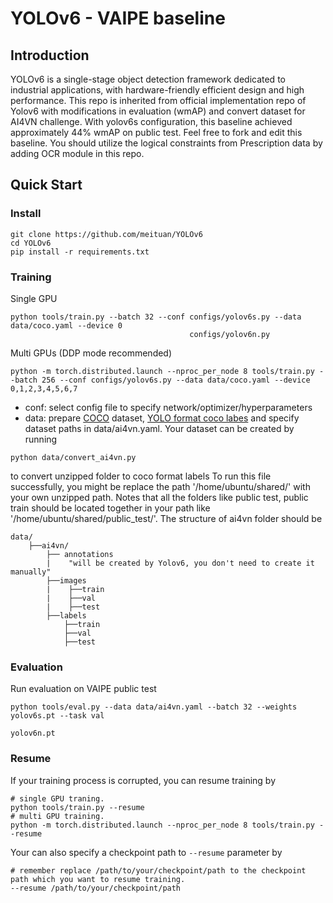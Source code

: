 # YOLOv6 - VAIPE baseline
## Introduction

YOLOv6 is a single-stage object detection framework dedicated to industrial applications, with hardware-friendly efficient design and high performance.
This repo is inherited from official implementation repo of Yolov6 with modifications in evaluation (wmAP) and convert dataset for AI4VN challenge.
With yolov6s configuration, this baseline achieved approximately 44% wmAP on public test. Feel free to fork and edit this baseline. You should utilize the logical constraints from Prescription data by adding OCR module in this repo.


## Quick Start

### Install

```shell
git clone https://github.com/meituan/YOLOv6
cd YOLOv6
pip install -r requirements.txt
```

### Training

Single GPU

```shell
python tools/train.py --batch 32 --conf configs/yolov6s.py --data data/coco.yaml --device 0
                                        configs/yolov6n.py
```

Multi GPUs (DDP mode recommended)

```shell
python -m torch.distributed.launch --nproc_per_node 8 tools/train.py --batch 256 --conf configs/yolov6s.py --data data/coco.yaml --device 0,1,2,3,4,5,6,7
```

- conf: select config file to specify network/optimizer/hyperparameters
- data: prepare [COCO](http://cocodataset.org) dataset, [YOLO format coco labes](https://github.com/meituan/YOLOv6/releases/download/0.1.0/coco2017labels.zip) and specify dataset paths in data/ai4vn.yaml.
Your dataset can be created by running 
```shell
python data/convert_ai4vn.py
```

to convert unzipped folder to coco format labels
To run this file successfully, you might be replace the path '/home/ubuntu/shared/' with your own unzipped path. Notes that
all the folders like public test, public train should be located together in your path like '/home/ubuntu/shared/public_test/'. The structure of ai4vn folder should be 
```
data/
    ├──ai4vn/
        ├── annotations
        |    "will be created by Yolov6, you don't need to create it manually"
        ├──images
        |    ├──train
        |    ├──val
        |    ├──test
        ├──labels
            ├──train
            ├──val
            ├──test

```
### Evaluation

Run evaluation on VAIPE public test

```shell
python tools/eval.py --data data/ai4vn.yaml --batch 32 --weights yolov6s.pt --task val
                                                                yolov6n.pt
```

### Resume
If your training process is corrupted, you can resume training by
```
# single GPU traning.
python tools/train.py --resume
# multi GPU training.
python -m torch.distributed.launch --nproc_per_node 8 tools/train.py --resume
```
Your can also specify a checkpoint path to `--resume` parameter by
```
# remember replace /path/to/your/checkpoint/path to the checkpoint path which you want to resume training.
--resume /path/to/your/checkpoint/path

```
